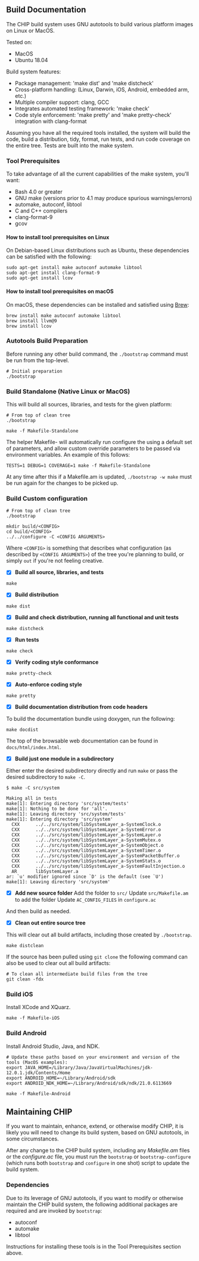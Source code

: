 ## Build Documentation

The CHIP build system uses GNU autotools to build various platform images on
Linux or MacOS.

Tested on:

-   MacOS
-   Ubuntu 18.04

Build system features:

-   Package management: 'make dist' and 'make distcheck'
-   Cross-platform handling: (Linux, Darwin, iOS, Android, embedded arm, etc.)
-   Multiple compiler support: clang, GCC
-   Integrates automated testing framework: 'make check'
-   Code style enforcement: 'make pretty' and 'make pretty-check' integration
    with clang-format

Assuming you have all the required tools installed, the system will build the
code, build a distribution, tidy, format, run tests, and run code coverage on
the entire tree. Tests are built into the make system.

### Tool Prerequisites

To take advantage of all the current capabilities of the make system, you'll
want:

-   Bash 4.0 or greater
-   GNU make (versions prior to 4.1 may produce spurious warnings/errors)
-   automake, autoconf, libtool
-   C and C++ compilers
-   clang-format-9
-   gcov

#### How to install tool prerequisites on Linux

On Debian-based Linux distributions such as Ubuntu, these dependencies can be
satisfied with the following:

```
sudo apt-get install make autoconf automake libtool
sudo apt-get install clang-format-9
sudo apt-get install lcov
```

#### How to install tool prerequisites on macOS

On macOS, these dependencies can be installed and satisfied using
[Brew](https://brew.sh/):

```
brew install make autoconf automake libtool
brew install llvm@9
brew install lcov
```

### Autotools Build Preparation

Before running any other build command, the `./bootstrap` command must be run
from the top-level.

```
# Initial preparation
./bootstrap
```

### Build Standalone (Native Linux or MacOS)

This will build all sources, libraries, and tests for the given platform:

```
# From top of clean tree
./bootstrap

make -f Makefile-Standalone
```

The helper Makefile-<platform> will automatically run configure the using a
default set of parameters, and allow custom override parameters to be passed via
environment variables. An example of this follows:

```
TESTS=1 DEBUG=1 COVERAGE=1 make -f Makefile-Standalone
```

At any time after this if a Makefile.am is updated, `./bootstrap -w make` must
be run again for the changes to be picked up.

### Build Custom configuration

```
# From top of clean tree
./bootstrap

mkdir build/<CONFIG>
cd build/<CONFIG>
../../configure -C <CONFIG ARGUMENTS>
```

Where `<CONFIG>` is something that describes what configuration (as described by
`<CONFIG ARGUMENTS>`) of the tree you're planning to build, or simply `out` if
you're not feeling creative.

-   [x] **Build all source, libraries, and tests**

```
make
```

-   [x] **Build distribution**

```
make dist
```

-   [x] **Build and check distribution, running all functional and unit tests**

```
make distcheck
```

-   [x] **Run tests**

```
make check
```

-   [x] **Verify coding style conformance**

```
make pretty-check
```

-   [x] **Auto-enforce coding style**

```
make pretty
```

-   [x] **Build documentation distribution from code headers**

To build the documentation bundle using doxygen, run the following:

```
make docdist
```

The top of the browsable web documentation can be found in `docs/html/index.html`.

-   [x] **Build just one module in a subdirectory**

Either enter the desired subdirectory directly and run `make` or pass the
desired subdirectory to `make -C`.

```
$ make -C src/system

Making all in tests
make[1]: Entering directory 'src/system/tests'
make[1]: Nothing to be done for 'all'.
make[1]: Leaving directory 'src/system/tests'
make[1]: Entering directory 'src/system'
  CXX      ../../src/system/libSystemLayer_a-SystemClock.o
  CXX      ../../src/system/libSystemLayer_a-SystemError.o
  CXX      ../../src/system/libSystemLayer_a-SystemLayer.o
  CXX      ../../src/system/libSystemLayer_a-SystemMutex.o
  CXX      ../../src/system/libSystemLayer_a-SystemObject.o
  CXX      ../../src/system/libSystemLayer_a-SystemTimer.o
  CXX      ../../src/system/libSystemLayer_a-SystemPacketBuffer.o
  CXX      ../../src/system/libSystemLayer_a-SystemStats.o
  CXX      ../../src/system/libSystemLayer_a-SystemFaultInjection.o
  AR       libSystemLayer.a
ar: `u' modifier ignored since `D' is the default (see `U')
make[1]: Leaving directory 'src/system'
```

-   [x] **Add new source folder** Add the folder to `src/` Update
        `src/Makefile.am` to add the folder Update `AC_CONFIG_FILES` in
        `configure.ac`

And then build as needed.

-   [x] **Clean out entire source tree**

This will clear out all build artifacts, including those created by
`./bootstrap`.

```
make distclean
```

If the source has been pulled using `git clone` the following command can also
be used to clear out all build artifacts:

```
# To clean all intermediate build files from the tree
git clean -fdx
```

### Build iOS

Install XCode and XQuarz.

```
make -f Makefile-iOS
```

### Build Android

Install Android Studio, Java, and NDK.

```
# Update these paths based on your environment and version of the tools (MacOS examples):
export JAVA_HOME=/Library/Java/JavaVirtualMachines/jdk-12.0.1.jdk/Contents/Home
export ANDROID_HOME=~/Library/Android/sdk
export ANDROID_NDK_HOME=~/Library/Android/sdk/ndk/21.0.6113669

make -f Makefile-Android
```

## Maintaining CHIP

If you want to maintain, enhance, extend, or otherwise modify CHIP, it is likely
you will need to change its build system, based on GNU autotools, in some
circumstances.

After any change to the CHIP build system, including any _Makefile.am_ files or
the _configure.ac_ file, you must run the `bootstrap` or `bootstrap-configure`
(which runs both `bootstrap` and `configure` in one shot) script to update the
build system.

### Dependencies

Due to its leverage of GNU autotools, if you want to modify or otherwise
maintain the CHIP build system, the following additional packages are required
and are invoked by `bootstrap`:

-   autoconf
-   automake
-   libtool

Instructions for installing these tools is in the Tool Prerequisites section
above.
